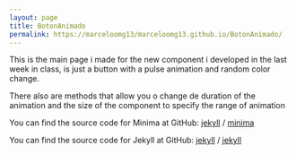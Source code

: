 ```yaml
---
layout: page
title: BotonAnimado
permalink: https://marceloomg13/marceloomg13.github.io/BotonAnimado/
---
```


This is the main page i made for the new component i developed in the last week in class, is just a button with a pulse animation and random color change.

There also are methods that allow you o change de duration of the animation and the size of the component to specify the range of animation

You can find the source code for Minima at GitHub:
[jekyll][jekyll-organization] /
[minima](https://github.com/jekyll/minima)

You can find the source code for Jekyll at GitHub:
[jekyll][jekyll-organization] /
[jekyll](https://github.com/jekyll/jekyll)


[jekyll-organization]: https://github.com/jekyll
